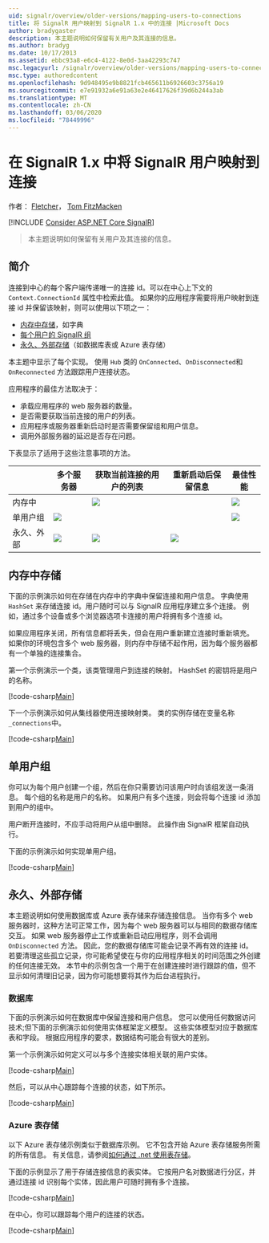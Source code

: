 ```yaml
---
uid: signalr/overview/older-versions/mapping-users-to-connections
title: 将 SignalR 用户映射到 SignalR 1.x 中的连接 |Microsoft Docs
author: bradygaster
description: 本主题说明如何保留有关用户及其连接的信息。
ms.author: bradyg
ms.date: 10/17/2013
ms.assetid: ebbc93a8-e6c4-4122-8e0d-3aa42293c747
msc.legacyurl: /signalr/overview/older-versions/mapping-users-to-connections
msc.type: authoredcontent
ms.openlocfilehash: 9d948495e9b8821fcb465611b6926603c3756a19
ms.sourcegitcommit: e7e91932a6e91a63e2e46417626f39d6b244a3ab
ms.translationtype: MT
ms.contentlocale: zh-CN
ms.lasthandoff: 03/06/2020
ms.locfileid: "78449996"
---
```

# <a name="mapping-signalr-users-to-connections-in-signalr-1x"></a>在 SignalR 1.x 中将 SignalR 用户映射到连接

作者： [Fletcher](https://github.com/pfletcher)， [Tom FitzMacken](https://github.com/tfitzmac)

[!INCLUDE [Consider ASP.NET Core SignalR](~/includes/signalr/signalr-version-disambiguation.md)]

> 本主题说明如何保留有关用户及其连接的信息。

## <a name="introduction"></a>简介

连接到中心的每个客户端传递唯一的连接 id。可以在中心上下文的 `Context.ConnectionId` 属性中检索此值。 如果你的应用程序需要将用户映射到连接 id 并保留该映射，则可以使用以下项之一：

- [内存中存储](#inmemory)，如字典
- [每个用户的 SignalR 组](#groups)
- [永久、外部存储](#database)（如数据库表或 Azure 表存储）

本主题中显示了每个实现。 使用 `Hub` 类的 `OnConnected`、`OnDisconnected`和 `OnReconnected` 方法跟踪用户连接状态。

应用程序的最佳方法取决于：

- 承载应用程序的 web 服务器的数量。
- 是否需要获取当前连接的用户的列表。
- 应用程序或服务器重新启动时是否需要保留组和用户信息。
- 调用外部服务器的延迟是否存在问题。

下表显示了适用于这些注意事项的方法。

|  | 多个服务器 | 获取当前连接的用户的列表 | 重新启动后保留信息 | 最佳性能 |
| --- | --- | --- | --- | --- |
| 内存中 |  | ![](mapping-users-to-connections/_static/image1.png) |  | ![](mapping-users-to-connections/_static/image2.png) |
| 单用户组 | ![](mapping-users-to-connections/_static/image3.png) |  |  | ![](mapping-users-to-connections/_static/image4.png) |
| 永久、外部 | ![](mapping-users-to-connections/_static/image5.png) | ![](mapping-users-to-connections/_static/image6.png) | ![](mapping-users-to-connections/_static/image7.png) |  |

<a id="inmemory"></a>

## <a name="in-memory-storage"></a>内存中存储

下面的示例演示如何在存储在内存中的字典中保留连接和用户信息。 字典使用 `HashSet` 来存储连接 id。用户随时可以与 SignalR 应用程序建立多个连接。 例如，通过多个设备或多个浏览器选项卡连接的用户将拥有多个连接 id。

如果应用程序关闭，所有信息都将丢失，但会在用户重新建立连接时重新填充。 如果你的环境包含多个 web 服务器，则内存中存储不起作用，因为每个服务器都有一个单独的连接集合。

第一个示例演示一个类，该类管理用户到连接的映射。 HashSet 的密钥将是用户的名称。

[!code-csharp[Main](mapping-users-to-connections/samples/sample1.cs)]

下一个示例演示如何从集线器使用连接映射类。 类的实例存储在变量名称 `_connections`中。

[!code-csharp[Main](mapping-users-to-connections/samples/sample2.cs)]

<a id="groups"></a>

## <a name="single-user-groups"></a>单用户组

你可以为每个用户创建一个组，然后在你只需要访问该用户时向该组发送一条消息。 每个组的名称是用户的名称。 如果用户有多个连接，则会将每个连接 id 添加到用户的组中。

用户断开连接时，不应手动将用户从组中删除。 此操作由 SignalR 框架自动执行。

下面的示例演示如何实现单用户组。

[!code-csharp[Main](mapping-users-to-connections/samples/sample3.cs)]

<a id="database"></a>

## <a name="permanent-external-storage"></a>永久、外部存储

本主题说明如何使用数据库或 Azure 表存储来存储连接信息。 当你有多个 web 服务器时，这种方法可正常工作，因为每个 web 服务器可以与相同的数据存储库交互。 如果 web 服务器停止工作或重新启动应用程序，则不会调用 `OnDisconnected` 方法。 因此，您的数据存储库可能会记录不再有效的连接 id。 若要清理这些孤立记录，你可能希望使在与你的应用程序相关的时间范围之外创建的任何连接无效。 本节中的示例包含一个用于在创建连接时进行跟踪的值，但不显示如何清理旧记录，因为你可能想要将其作为后台进程执行。

### <a name="database"></a>数据库

下面的示例演示如何在数据库中保留连接和用户信息。 您可以使用任何数据访问技术;但下面的示例演示如何使用实体框架定义模型。 这些实体模型对应于数据库表和字段。 根据应用程序的要求，数据结构可能会有很大的差别。

第一个示例演示如何定义可以与多个连接实体相关联的用户实体。

[!code-csharp[Main](mapping-users-to-connections/samples/sample4.cs)]

然后，可以从中心跟踪每个连接的状态，如下所示。

[!code-csharp[Main](mapping-users-to-connections/samples/sample5.cs)]

### <a name="azure-table-storage"></a>Azure 表存储

以下 Azure 表存储示例类似于数据库示例。 它不包含开始 Azure 表存储服务所需的所有信息。 有关信息，请参阅[如何通过 .net 使用表存储](https://azure.microsoft.com/documentation/articles/storage-dotnet-how-to-use-tables/)。

下面的示例显示了用于存储连接信息的表实体。 它按用户名对数据进行分区，并通过连接 id 识别每个实体，因此用户可随时拥有多个连接。

[!code-csharp[Main](mapping-users-to-connections/samples/sample6.cs)]

在中心，你可以跟踪每个用户的连接的状态。

[!code-csharp[Main](mapping-users-to-connections/samples/sample7.cs)]
